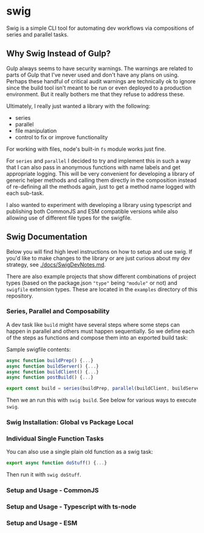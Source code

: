 # swig

Swig is a simple CLI tool for automating dev workflows via compositions of series and parallel tasks.

## Why Swig Instead of Gulp?

Gulp always seems to have security warnings. The warnings are related to parts of Gulp that I've never used and don't have any plans on using. Perhaps these handful of critical audit warnings are technically ok to ignore since the build tool isn't meant to be run or even deployed to a production environment. But it really bothers me that they refuse to address these.

Ultimately, I really just wanted a library with the following:

- series
- parallel
- file manipulation
- control to fix or improve functionality

For working with files, node's built-in `fs` module works just fine.

For `series` and `parallel` I decided to try and implement this in such a way that I can also pass in anonymous functions with name labels and get appropriate logging. This will be very convenient for developing a library of generic helper methods and calling them directly in the composition instead of re-defining all the methods again, just to get a method name logged with each sub-task.

I also wanted to experiment with developing a library using typescript and publishing both CommonJS and ESM compatible versions while also allowing use of different file types for the swigfile.

## Swig Documentation

Below you will find high level instructions on how to setup and use swig. If you'd like to make changes to the library or are just curious about my dev strategy, see [./docs/SwigDevNotes.md](./docs/SwigDevNotes.md).

There are also example projects that show different combinations of project types (based on the package.json `"type"` being `"module"` or not) and `swigfile` extension types. These are located in the `examples` directory of this repository.

### Series, Parallel and Composability

A dev task like `build` might have several steps where some steps can happen in parallel and others must happen sequentially. So we define each of the steps as functions and compose them into an exported build task:

Sample swigfile contents:
```JavaScript
async function buildPrep() {...}
async function buildServer() {...}
async function buildClient() {...}
async function postBuild() {...}

export const build = series(buildPrep, parallel(buildClient, buildServer), postBuild)
```

Then we an run this with `swig build`. See below for various ways to execute `swig`.

### Swig Installation: Global vs Package Local


### Individual Single Function Tasks

You can also use a single plain old function as a swig task:

```JavaScript
export async function doStuff() {...}
```

Then run it with `swig doStuff`.

### Setup and Usage - CommonJS


### Setup and Usage - Typescript with ts-node


### Setup and Usage - ESM
